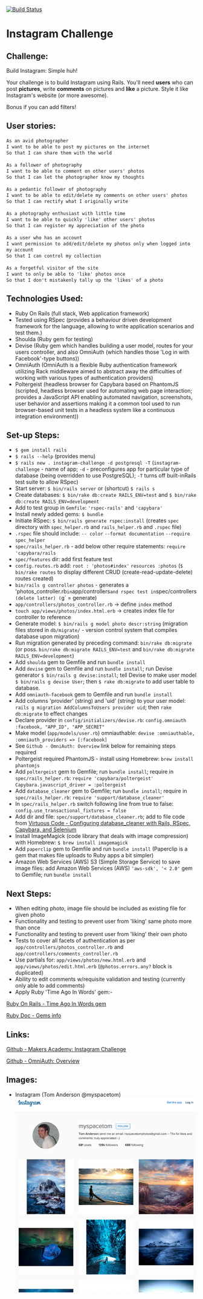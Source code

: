 [![Build Status](https://travis-ci.org/andygout/instagram-challenge.png)](https://travis-ci.org/andygout/instagram-challenge)

Instagram Challenge
===================


Challenge:
-----

Build Instagram: Simple huh!

Your challenge is to build Instagram using Rails. You'll need **users** who can post **pictures**, write **comments** on pictures and **like** a picture. Style it like Instagram's website (or more awesome).

Bonus if you can add filters!


User stories:
-------

```
As an avid photographer
I want to be able to post my pictures on the internet
So that I can share them with the world

As a follower of photography
I want to be able to comment on other users' photos
So that I can let the photographer know my thoughts

As a pedantic follower of photography
I want to be able to edit/delete my comments on other users' photos
So that I can rectify what I originally write

As a photography enthusiast with little time
I want to be able to quickly 'like' other users' photos
So that I can register my appreciation of the photo

As a user who has an account
I want permission to add/edit/delete my photos only when logged into my account
So that I can control my collection

As a forgetful visitor of the site
I want to only be able to 'like' photos once
So that I don't mistakenly tally up the 'likes' of a photo
```


Technologies Used:
-------

* Ruby On Rails (full stack, Web application framework)
* Tested using RSpec (provides a behaviour driven development framework for the language, allowing to write application scenarios and test them.)
* Shoulda (Ruby gem for testing)
* Devise (Ruby gem which handles building a user model, routes for your users controller, and also OmniAuth (which handles those 'Log in with Facebook'-type buttons))
* OmniAuth (OmniAuth is a flexible Ruby authentication framework utilizing Rack middleware aimed to abstract away the difficulties of working with various types of authentication providers)
* Poltergeist (headless browser for Capybara based on PhantomJS (scripted, headless browser used for automating web page interaction; provides a JavaScript API enabling automated navigation, screenshots, user behavior and assertions making it a common tool used to run browser-based unit tests in a headless system like a continuous integration environment))


Set-up Steps:
-----

* `$ gem install rails`
* `$ rails --help` (provides menu)
* `$ rails new . instagram-challenge -d postgresql -T` (`instagram-challenge` - name of app; `-d` - preconfigures app for particular type of database (being overridden to use PostgreSQL); `-T` turns off built-inRails test suite to allow RSpec)
* Start server: `$ bin/rails server` or (shortcut) `$ rails s`
* Create databases: `$ bin/rake db:create RAILS_ENV=test` and `$ bin/rake db:create RAILS_ENV=development`
* Add to test group in `Gemfile`: `'rspec-rails'` and `'capybara'`
* Install newly added gems: `$ bundle`
* Initiate RSpec: `$ bin/rails generate rspec:install` (creates `spec` directory with `spec_helper.rb` and `rails_helper.rb` and `.rspec` file)
* `.rspec` file should include: `-- color` `--format documentation` `--require spec_helper`
* `spec/rails_helper.rb` - add below other require statements: `require 'capybara/rails`
* `spec/features` dir: add first feature test
* `config.routes.rb` add: `root : 'photos#index'` `resources :photos` (`$ bin/rake routes` to display different CRUD (create-read-update-delete) routes created)
* `bin/rails g controller photos` - generates a 'photos_controller.rb` in `app/controllers` and rspec test in `spec/controllers` (delete latter) (`g` = generate)
* `app/controllers/photos_controller.rb` -> define `index` method
* `touch app/views/photos/index.html.erb` -> creates index file for controller to reference
* Generate model: `$ bin/rails g model photo descr:string` (migration files stored in `db/migrate/` - version control system that compiles database upon migration)
* Run migration generated by preceding command: `bin/rake db:migrate` (or poss. `bin/rake db:migrate RAILS_ENV=test` and `bin/rake db:migrate RAILS_ENV=development`)
* Add `shoulda` gem to Gemfile and run `bundle install`
* Add `devise` gem to Gemfile and run `bundle install`; run Devise generator `$ bin/rails g devise:install`; tell Devise to make user model `$ bin/rails g devise User`; then `$ rake db:migrate` to add user table to database.
* Add `omniauth-facebook` gem to Gemfile and run `bundle install`
* Add columns 'provider' (string) and 'uid' (string) to your user model: `rails g migration AddColumnsToUsers provider uid`; then `rake db:migrate` to effect changes
* Declare provider in `config/initializers/devise.rb`: `config.omniauth :facebook, "APP_ID", "APP_SECRET"`
* Make model (`app/models/user.rb`) omniauthable: `devise :omniauthable, :omniauth_providers => [:facebook]`
* See `Github - OmniAuth: Overview` link below for remaining steps required
* Poltergeist required PhantomJS - install using Homebrew: `brew install phantomjs`
* Add `poltergeist` gem to Gemfile; run `bundle install`; require in `spec/rails_helper.rb`: `require 'capybara/poltergeist'` `Capybara.javascript_driver = :poltergeist`
* Add `database_cleaner` gem to Gemfile; run `bundle install`; require in `spec/rails_helper.rb`: `require 'support/database_cleaner'`
* In `spec/rails_helper.rb` switch following line from true to false: `config.use_transactional_fixtures = false`
* Add dir and file: `spec/support/database_cleaner.rb`; add to file code from [Virtuous Code - Configuring database_cleaner with Rails, RSpec, Capybara, and Selenium](http://devblog.avdi.org/2012/08/31/configuring-database_cleaner-with-rails-rspec-capybara-and-selenium/)
* Install ImageMagick (code library that deals with image compression) with Homebrew: `$ brew install imagemagick`
* Add `paperclip` gem to Gemfile and run `bundle install` (Paperclip is a gem that makes file uploads to Ruby apps a bit simpler)
* Amazon Web Services (AWS) S3 (Simple Storage Service) to save image files: add Amazon Web Services (AWS) `'aws-sdk', '< 2.0'` gem to Gemfile; run `bundle install`


Next Steps:
-------

* When editing photo, image file should be included as existing file for given photo
* Functionality and testing to prevent user from 'liking' same photo more than once
* Functionality and testing to prevent user from 'liking' their own photo
* Tests to cover all facets of authentication as per `app/controllers/photos_controller.rb` and `app/controllers/comments_controller.rb`
* Use partials for: `app/views/photos/new.html.erb` and `app/views/photos/edit.html.erb` (`@photos.errors.any?` block is duplicated)
* Ability to edit comments w/requisite validation and testing (currently only able to add comments)
* Apply Ruby 'Time Ago In Words' gem:-

[Ruby On Rails - Time Ago In Words gem](http://api.rubyonrails.org/classes/ActionView/Helpers/DateHelper.html#method-i-time_ago_in_words)

[Ruby Doc - Gems info](http://www.rubydoc.info/gems/time_ago_in_words/0.1.1)


Links:
-------

[Github - Makers Academy: Instagram Challenge](https://github.com/makersacademy/instagram-challenge)

[Github - OmniAuth: Overview](https://github.com/plataformatec/devise/wiki/OmniAuth:-Overview)


Images:
-------

- Instagram (Tom Anderson @myspacetom)
![Tom Anderson Instagram page](git_imgs/instagram-myspacetom.png)